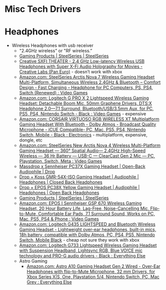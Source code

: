 # Misc Tech Drivers

# Headphones

- Wireless Headphones with usb receiver
    - "2.4GHz wireless" or "RF wireless.”
    - [Gaming Products | SteelSeries | SteelSeries](https://steelseries.com/gaming-products)
    - [Creative SXFI THEATER - 2.4 GHz Low-latency Wireless USB Headphones with Super X-Fi Audio Holography for Movies - Creative Labs (Pan Euro)](https://en.creative.com/p/headphones-headsets/creative-sxfi-theater) - doesn’t work with xbox
    - [Amazon.com: SteelSeries Arctis Nova 7 Wireless Gaming Headset Multi-Platform, Simultaneous Wireless 2.4GHz & Bluetooth – Comfort Design - Fast Charging – Headphone for PC Computers, PS, PS4, Switch (Renewed) : Video Games](https://www.amazon.com/SteelSeries-Wireless-Multi-Platform-Simultaneous-Bluetooth/dp/B0BLT638S6/ref=sr_1_6?crid=GZF0D662P2F6&keywords=2.4Ghz%2Bwireless%2Bheadphones&qid=1696711378&refinements=p_n_feature_ten_browse-bin%3A3150268011%2Cp_89%3AAudio-Technica%7CCorsair%7CLogitech%2BG%7CRazer%7CSteelSeries&rnid=2528832011&s=videogames&sprefix=2.4ghz%2Bwireless%2Bheadphones%2Cvideogames%2C75&sr=1-6&th=1)
    - [Amazon.com: Logitech G PRO X 2 Lightspeed Wireless Gaming Headset: Detachable Boom Mic, 50mm Graphene Drivers, DTS:X Headphone 2.0—7.1 Surround, Bluetooth/USB/3.5mm Aux, for PC, PS5, PS4, Nintendo Switch - Black : Video Games](https://www.amazon.com/Logitech-PRO-X-2-LIGHTSPEED-Wireless-Gaming-Headset/dp/B0B3F8V4JG/ref=sr_1_8?keywords=logitech%2Bwireless%2Bheadphones%2Busb%2Bdongle&qid=1696711540&s=videogames&sr=1-8&th=1) - expensive
    - [Amazon.com: CORSAIR VIRTUOSO RGB WIRELESS XT Multiplatform Gaming Headset With Bluetooth - Dolby Atmos - Broadcast Quality Microphone - iCUE Compatible- PC, Mac, PS5, PS4, Nintendo Switch, Mobile - Black : Electronics](https://www.amazon.com/CORSAIR-VIRTUOSO-WIRELESS-High-Fidelity-Bluetooth/dp/B09BXZKNDB/ref=sr_1_4?crid=15X6X47T90W8M&keywords=multiplatform%2Bheadphones%2Bwired%2Band%2Bwireless&qid=1696712126&s=videogames&sprefix=multiplatform%2Bheadphones%2Bwired%2Band%2Bwireless%2Cvideogames%2C75&sr=1-4&th=1) - multiplatform, expensive, dongle, etc
    - [Amazon.com: SteelSeries New Arctis Nova 4 Wireless Multi-Platform Gaming Headset — 360° Spatial Audio— 2.4GHz High-Speed Wireless — 36 Hr Battery — USB-C — ClearCast Gen 2 Mic — PC, Playstation, Switch, Meta : Video Games](https://www.amazon.com/SteelSeries-Arctis-Wireless-Multi-Platform-Headset/dp/B0C1P7XV7V/ref=sr_1_6?crid=RDC07UTPJJY4&keywords=wireless%2Bgaming%2B2.4%2Bretractable&qid=1696713103&refinements=p_72%3A1248879011&rnid=1248877011&s=electronics&sprefix=wirelesss%2Bgaming%2B2.4%2Bretractable%2Celectronics%2C71&sr=1-6&th=1)
    - [Massdrop x Sennheiser PC37X Gaming Headset | Open-Back Audiophile | Drop](https://drop.com/buy/massdrop-x-sennheiser-pc37x-gaming-headset)
    - [Drop + Koss GMR-54X-ISO Gaming Headset | Audiophile | Headphones | Closed Back Headphones](https://drop.com/buy/drop-x-koss-gmr-54x-iso-gaming-headset)
    - [Drop + EPOS PC38X Yellow Gaming Headset | Audiophile | Headphones | Open Back Headphones](https://drop.com/buy/drop-epos-pc38x-yellow-gaming-headset)
    - [Gaming Products | SteelSeries | SteelSeries](https://steelseries.com/gaming-products)
    - [Amazon.com: EPOS I Sennheiser GSP 670 Wireless Gaming Headset, 20 Hour Battery Life, Lag-Free, Noise-Cancelling Mic, Flip-to-Mute, Comfortable Ear Pads, 7.1 Surround Sound, Works on PC, Mac, PS5, PS4 & Phone : Video Games](https://www.amazon.com/Sennheiser-GSP-670-Low-Latency-Noise-Cancelling/dp/B07V8YZVC7)
    - [Amazon.com: Logitech G435 LIGHTSPEED and Bluetooth Wireless Gaming Headset - Lightweight over-ear headphones, built-in mics, 18h battery, compatible with Dolby Atmos, PC, PS4, PS5, Nintendo Switch, Mobile Black](https://www.amazon.com/Logitech-G435-Wireless-Gaming-Headset/dp/B08R8DT7X6/ref=sr_1_3?crid=2ZKJZH0AZFWGG&keywords=logitech%2Bwireless%2Bheadphones&qid=1696713614&s=electronics&sprefix=logitech%2Bwireless%2Bheadphones%2Celectronics%2C79&sr=1-3&th=1) - cheap not sure they work with xbox
    - [Amazon.com: Logitech G733 Lightspeed Wireless Gaming Headset with Suspension Headband, Lightsync RGB, Blue VO!CE mic technology and PRO-G audio drivers - Black : Everything Else](https://www.amazon.com/Logitech-Wireless-Headset-Black-Tico/dp/B081415GCS/ref=sr_1_4?crid=2ZKJZH0AZFWGG&keywords=logitech%2Bwireless%2Bheadphones&qid=1696713703&s=electronics&sprefix=logitech%2Bwireless%2Bheadphones%2Celectronics%2C79&sr=1-4&th=1)
    - Astro Gaming
        - [Amazon.com: Astro A10 Gaming Headset Gen 2 Wired - Over-Ear Headphones with flip-to-Mute Microphone, 32 mm Drivers, for Xbox Series X|S, One, Playstation 5/4, Nintendo Switch, PC, Mac Grey : Everything Else](https://www.amazon.com/Astro-Gaming-Headset-Wired-flip-Mute/dp/B098JGRWFX/ref=sr_1_3?crid=J91G76PYH1U8&keywords=astro%2B10&qid=1704762426&sprefix=astro%2B10%2Caps%2C82&sr=8-3&th=1)